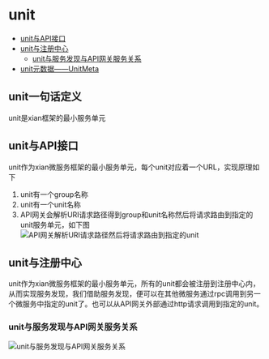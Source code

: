 # unit
* [unit与API接口](https://github.com/xiancloud/xian/blob/master/doc/zh_CN/unit/unit.md#unit与API接口)
* [unit与注册中心](https://github.com/xiancloud/xian/blob/master/doc/zh_CN/unit/unit.md#unit与注册中心)
  * [unit与服务发现与API网关服务关系](https://github.com/xiancloud/xian/blob/master/doc/zh_CN/unit/unit.md#unit与服务发现与API网关服务关系)
* [unit元数据——UnitMeta](unitMeta.md)

## unit一句话定义
unit是xian框架的最小服务单元

## unit与API接口
unit作为xian微服务框架的最小服务单元，每个unit对应着一个URL，实现原理如下
1. unit有一个group名称
2. unit有一个unit名称
3. API网关会解析URI请求路径得到group和unit名称然后将请求路由到指定的unit服务单元，如下图
![API网关解析URI请求路径然后将请求路由到指定的unit](http://processon.com/chart_image/5cd02ac0e4b06bcc13984bd9.png)

## unit与注册中心
unit作为xian微服务框架的最小服务单元，所有的unit都会被注册到注册中心内，从而实现服务发现，我们借助服务发现，便可以在其他微服务通过rpc调用到另一个微服务中指定的unit了。也可以从API网关外部通过http请求调用到指定的unit。

### unit与服务发现与API网关服务关系
![unit与服务发现与API网关服务关系](http://processon.com/chart_image/5ccfdfe0e4b0bab909739b3f.png?_=1557149767299)
